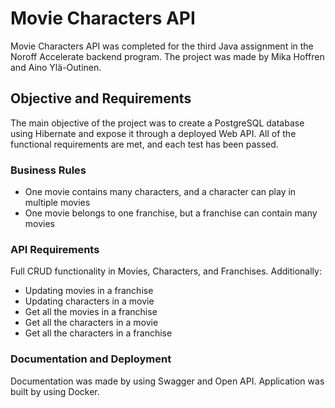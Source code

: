 # Movie Characters API

Movie Characters API was completed for the third Java assignment in the Noroff Accelerate backend program. 
The project was made by Mika Hoffren and Aino Ylä-Outinen. 

## Objective and Requirements

The main objective of the project was to create a PostgreSQL database using Hibernate and expose it through a deployed Web API.
All of the functional requirements are met, and each test has been passed.

### Business Rules

  - One movie contains many characters, and a character can play in multiple movies
  - One movie belongs to one franchise, but a franchise can contain many movies

### API Requirements

Full CRUD functionality in Movies, Characters, and Franchises. Additionally:

  - Updating movies in a franchise
  - Updating characters in a movie
  - Get all the movies in a franchise
  - Get all the characters in a movie
  - Get all the characters in a franchise

### Documentation and Deployment

Documentation was made by using Swagger and Open API. Application was built by using Docker.






